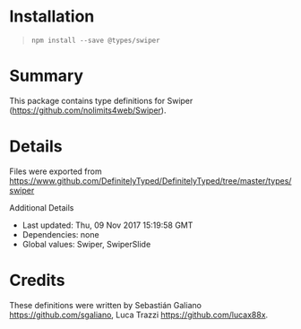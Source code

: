 # Installation
> `npm install --save @types/swiper`

# Summary
This package contains type definitions for Swiper (https://github.com/nolimits4web/Swiper).

# Details
Files were exported from https://www.github.com/DefinitelyTyped/DefinitelyTyped/tree/master/types/swiper

Additional Details
 * Last updated: Thu, 09 Nov 2017 15:19:58 GMT
 * Dependencies: none
 * Global values: Swiper, SwiperSlide

# Credits
These definitions were written by Sebastián Galiano <https://github.com/sgaliano>, Luca Trazzi <https://github.com/lucax88x>.
